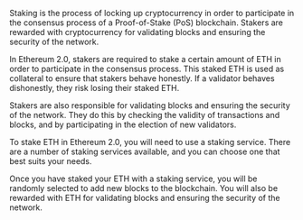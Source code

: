 Staking is the process of locking up cryptocurrency in order to participate in the consensus process of a Proof-of-Stake (PoS) blockchain. Stakers are rewarded with cryptocurrency for validating blocks and ensuring the security of the network.

In Ethereum 2.0, stakers are required to stake a certain amount of ETH in order to participate in the consensus process. This staked ETH is used as collateral to ensure that stakers behave honestly. If a validator behaves dishonestly, they risk losing their staked ETH.

Stakers are also responsible for validating blocks and ensuring the security of the network. They do this by checking the validity of transactions and blocks, and by participating in the election of new validators.

To stake ETH in Ethereum 2.0, you will need to use a staking service. There are a number of staking services available, and you can choose one that best suits your needs.

Once you have staked your ETH with a staking service, you will be randomly selected to add new blocks to the blockchain. You will also be rewarded with ETH for validating blocks and ensuring the security of the network.